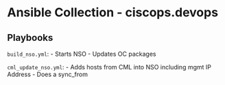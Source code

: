 # Ansible Collection - ciscops.devops

## Playbooks
`build_nso.yml`:
    - Starts NSO
    - Updates OC packages

`cml_update_nso.yml`:
    - Adds hosts from CML into NSO including mgmt IP Address
    - Does a sync_from

